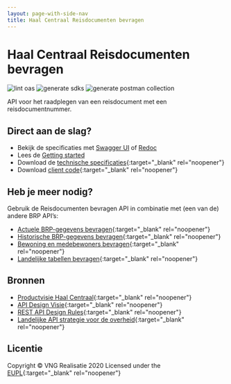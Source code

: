 ```yaml
---
layout: page-with-side-nav
title: Haal Centraal Reisdocumenten bevragen
---
```


# Haal Centraal Reisdocumenten bevragen

![lint oas](https://github.com/VNG-Realisatie/Haal-Centraal-Reisdocumenten-bevragen/workflows/lint-oas/badge.svg)
![generate sdks](https://github.com/VNG-Realisatie/Haal-Centraal-Reisdocumenten-bevragen/workflows/generate-sdks/badge.svg)
![generate postman collection](https://github.com/VNG-Realisatie/Haal-Centraal-Reisdocumenten-bevragen/workflows/generate-postman-collection/badge.svg)

API voor het raadplegen van een reisdocument met een reisdocumentnummer.

## Direct aan de slag?
* Bekijk de specificaties met [Swagger UI](./swagger-ui) of [Redoc](./redoc)
* Lees de [Getting started](./getting-started)
* Download de [technische specificaties](https://github.com/VNG-Realisatie/Haal-Centraal-Reisdocumenten-bevragen/blob/master/specificatie/genereervariant/openapi.yaml){:target="_blank" rel="noopener"}
* Download [client code](https://github.com/VNG-Realisatie/Haal-Centraal-Reisdocumenten-bevragen/tree/master/code){:target="_blank" rel="noopener"}

## Heb je meer nodig? 
Gebruik de Reisdocumenten bevragen API in combinatie met (een van de) andere BRP API’s:

* [Actuele BRP-gegevens bevragen](https://vng-realisatie.github.io/Haal-Centraal-BRP-bevragen){:target="_blank" rel="noopener"}
* [Historische BRP-gegevens bevragen](https://vng-realisatie.github.io/Haal-Centraal-BRP-historie-bevragen){:target="_blank" rel="noopener"}
* [Bewoning en medebewoners bevragen](https://vng-realisatie.github.io/Haal-Centraal-BRP-bewoning){:target="_blank" rel="noopener"}
* [Landelijke tabellen bevragen](https://vng-realisatie.github.io/Haal-Centraal-BRP-tabellen-bevragen){:target="_blank" rel="noopener"}

## Bronnen

* [Productvisie Haal Centraal](https://vng-realisatie.github.io/Haal-Centraal){:target="_blank" rel="noopener"}
* [API Design Visie](https://github.com/Geonovum/KP-APIs/tree/master/Werkgroep%20Design%20Visie){:target="_blank" rel="noopener"}
* [REST API Design Rules](https://docs.geostandaarden.nl/api/API-Designrules/){:target="_blank" rel="noopener"}
* [Landelijke API strategie voor de overheid](https://geonovum.github.io/KP-APIs/){:target="_blank" rel="noopener"}


## Licentie

Copyright &copy; VNG Realisatie 2020
Licensed under the [EUPL](https://github.com/VNG-Realisatie/Haal-Centraal-Reisdocumenten-bevragen/blob/master/LICENCE.md){:target="_blank" rel="noopener"}
